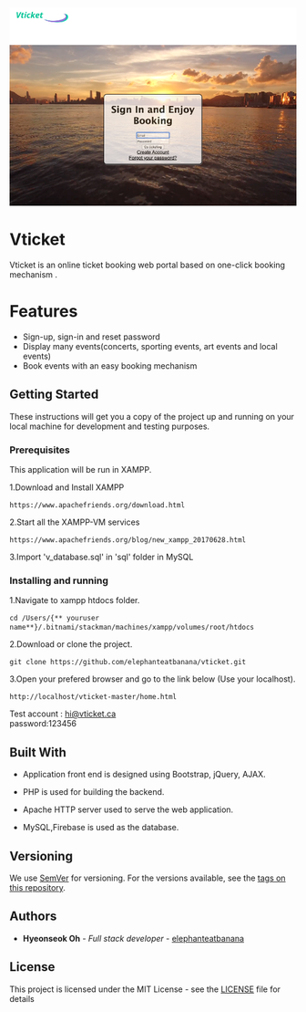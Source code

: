 ![Alt text](/category/images/main.png?raw=true "Optional Title")

# Vticket

Vticket is an online ticket booking web portal based on one-click booking mechanism .

# Features

* Sign-up, sign-in and reset password
* Display many events(concerts, sporting events, art events and local events)
* Book events with an easy booking mechanism


## Getting Started

These instructions will get you a copy of the project up and running on your local machine for development and testing purposes. 

### Prerequisites
This application will be run in XAMPP. 

1.Download and Install XAMPP

```
https://www.apachefriends.org/download.html
```

2.Start all the XAMPP-VM services

```
https://www.apachefriends.org/blog/new_xampp_20170628.html
```
3.Import 'v_database.sql' in 'sql' folder in MySQL

### Installing and running


1.Navigate to xampp htdocs folder.
```
cd /Users/{** youruser name**}/.bitnami/stackman/machines/xampp/volumes/root/htdocs
```

2.Download or clone the project.
```
git clone https://github.com/elephanteatbanana/vticket.git
```
3.Open your prefered browser and go to the link below (Use your localhost).

```
http://localhost/vticket-master/home.html

```

Test account : hi@vticket.ca   
password:123456





## Built With

* Application front end is designed using Bootstrap, jQuery, AJAX.

* PHP is used for building the backend.

* Apache HTTP server used to serve the web application.

* MySQL,Firebase is used as the database.



## Versioning

We use [SemVer](http://semver.org/) for versioning. For the versions available, see the [tags on this repository](https://github.com/elephanteatbanana/vticket/tags). 

## Authors

* **Hyeonseok Oh** - *Full stack developer* - [elephanteatbanana](https://github.com/elephanteatbanana)

## License

This project is licensed under the MIT License - see the [LICENSE](LICENSE) file for details


